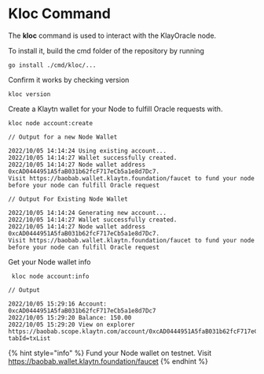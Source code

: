 # Kloc Command

The **kloc** command is used to interact with the KlayOracle node.

To install it, build the cmd folder of the repository by running&#x20;

```shell
go install ./cmd/kloc/...
```

Confirm it works by checking version

```shell
kloc version
```

Create a Klaytn wallet for your Node to fulfill Oracle requests with.

```
kloc node account:create
```

```shell
// Output for a new Node Wallet

2022/10/05 14:14:24 Using existing account...
2022/10/05 14:14:27 Wallet successfully created.
2022/10/05 14:14:27 Node wallet address 0xcAD0444951A5faB031b62fcF717eCb5a1e8d7Dc7. 
Visit https://baobab.wallet.klaytn.foundation/faucet to fund your node before your node can fulfill Oracle request

// Output For Existing Node Wallet

2022/10/05 14:14:24 Generating new account...
2022/10/05 14:14:27 Wallet successfully created.
2022/10/05 14:14:27 Node wallet address 0xcAD0444951A5faB031b62fcF717eCb5a1e8d7Dc7. 
Visit https://baobab.wallet.klaytn.foundation/faucet to fund your node before your node can fulfill Oracle request
```

Get your Node wallet info

```shell
 kloc node account:info
```

```shell
// Output

2022/10/05 15:29:16 Account: 0xcAD0444951A5faB031b62fcF717eCb5a1e8d7Dc7
2022/10/05 15:29:20 Balance: 150.00
2022/10/05 15:29:20 View on explorer https://baobab.scope.klaytn.com/account/0xcAD0444951A5faB031b62fcF717eCb5a1e8d7Dc7?tabId=txList
```

{% hint style="info" %}
Fund your Node wallet on testnet. Visit https://baobab.wallet.klaytn.foundation/faucet
{% endhint %}
